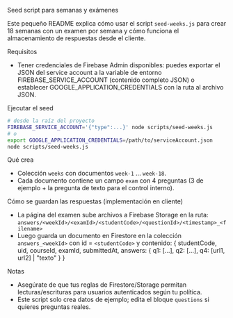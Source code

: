 Seed script para semanas y exámenes

Este pequeño README explica cómo usar el script `seed-weeks.js` para crear 18 semanas con un examen por semana y cómo funciona el almacenamiento de respuestas desde el cliente.

Requisitos
- Tener credenciales de Firebase Admin disponibles: puedes exportar el JSON del service account a la variable de entorno FIREBASE_SERVICE_ACCOUNT (contenido completo JSON) o establecer GOOGLE_APPLICATION_CREDENTIALS con la ruta al archivo JSON.

Ejecutar el seed

```bash
# desde la raíz del proyecto
FIREBASE_SERVICE_ACCOUNT='{"type":...}' node scripts/seed-weeks.js
# o
export GOOGLE_APPLICATION_CREDENTIALS=/path/to/serviceAccount.json
node scripts/seed-weeks.js
```

Qué crea
- Colección `weeks` con documentos `week-1` ... `week-18`.
- Cada documento contiene un campo `exam` con 4 preguntas (3 de ejemplo + la pregunta de texto para el control interno).

Cómo se guardan las respuestas (implementación en cliente)
- La página del examen sube archivos a Firebase Storage en la ruta:
  `answers/<weekId>/<examId>/<studentCode>/<questionId>/<timestamp>_<filename>`
- Luego guarda un documento en Firestore en la colección `answers_<weekId>` con id = `<studentCode>` y contenido:
  {
    studentCode,
    uid,
    courseId,
    examId,
    submittedAt,
    answers: { q1: [...], q2: [...], q4: [url1, url2] | "texto" }
  }

Notas
- Asegúrate de que tus reglas de Firestore/Storage permitan lecturas/escrituras para usuarios autenticados según tu política.
- Este script solo crea datos de ejemplo; edita el bloque `questions` si quieres preguntas reales.
